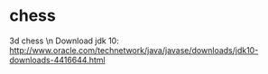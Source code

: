 # chess
3d chess \n
Download jdk 10:
http://www.oracle.com/technetwork/java/javase/downloads/jdk10-downloads-4416644.html
